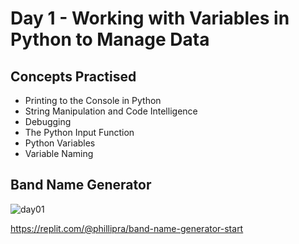 # Day 1 - Working with Variables in Python to Manage Data
## Concepts Practised
- Printing to the Console in Python
- String Manipulation and Code Intelligence
- Debugging
- The Python Input Function
- Python Variables
- Variable Naming
## Band Name Generator
![day01](https://postfiles.pstatic.net/MjAyMzAyMTRfNDQg/MDAxNjc2MzgzNDk4NzM2.S-XDxpvUWdT9fm2SOo3TCic-d4m327S9lGJm1bP3NyEg.pJzTlDXHJ6qIH6dRK6TUdwExvuadFqtuz31oibmvjgsg.GIF.soboruuu88/bandnamegenerator.gif?type=w773)

https://replit.com/@phillipra/band-name-generator-start
